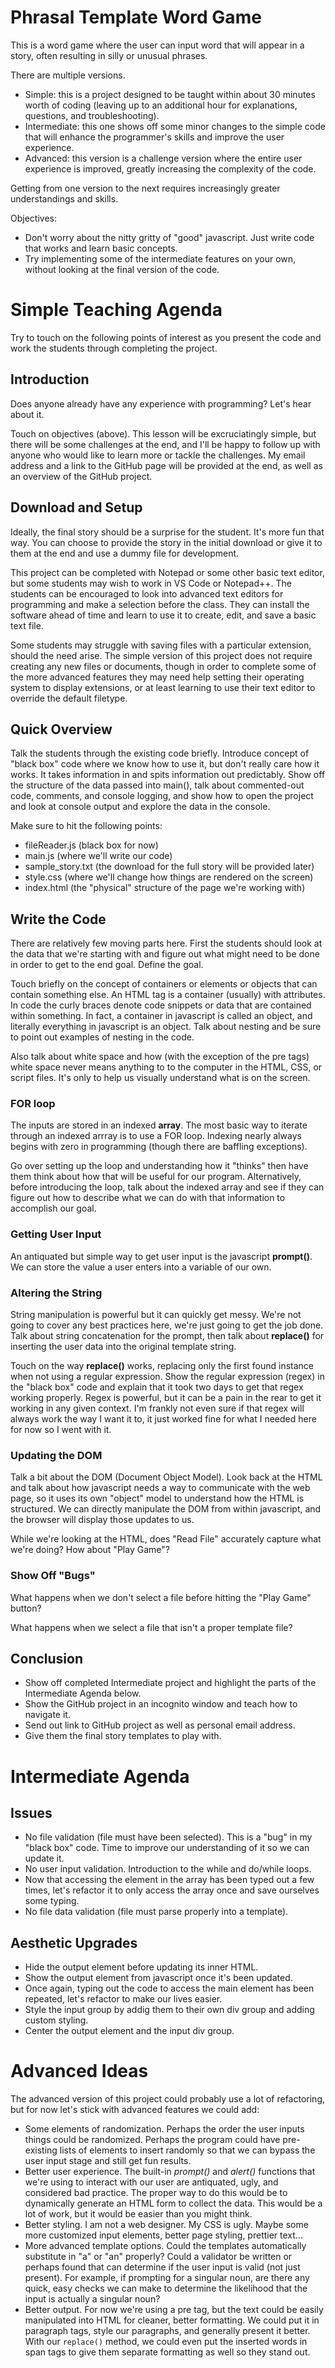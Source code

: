 # Phrasal Template Word Game
This is a word game where the user can input word that will appear in a story, often resulting in silly or unusual phrases.

There are multiple versions.
* Simple: this is a project designed to be taught within about 30 minutes worth of coding (leaving up to an additional hour for explanations, questions, and troubleshooting).
* Intermediate: this one shows off some minor changes to the simple code that will enhance the programmer's skills and improve the user experience.
* Advanced: this version is a challenge version where the entire user experience is improved, greatly increasing the complexity of the code.

Getting from one version to the next requires increasingly greater understandings and skills.

Objectives:
* Don't worry about the nitty gritty of "good" javascript. Just write code that works and learn basic concepts.
* Try implementing some of the intermediate features on your own, without looking at the final version of the code.

# Simple Teaching Agenda
Try to touch on the following points of interest as you present the code and work the students through completing the project.

## Introduction
Does anyone already have any experience with programming? Let's hear about it.

Touch on objectives (above). This lesson will be excruciatingly simple, but there will be some challenges at the end, and I'll be happy to follow up with anyone who would like to learn more or tackle the challenges. My email address and a link to the GitHub page will be provided at the end, as well as an overview of the GitHub project.

## Download and Setup
Ideally, the final story should be a surprise for the student. It's more fun that way. You can choose to provide the story in the initial download or give it to them at the end and use a dummy file for development.

This project can be completed with Notepad or some other basic text editor, but some students may wish to work in VS Code or Notepad++. The students can be encouraged to look into advanced text editors for programming and make a selection before the class. They can install the software ahead of time and learn to use it to create, edit, and save a basic text file.

Some students may struggle with saving files with a particular extension, should the need arise. The simple version of this project does not require creating any new files or documents, though in order to complete some of the more advanced features they may need help setting their operating system to display extensions, or at least learning to use their text editor to override the default filetype.

## Quick Overview
Talk the students through the existing code briefly. Introduce concept of "black box" code where we know how to use it, but don't really care how it works. It takes information in and spits information out predictably. Show off the structure of the data passed into main(), talk about commented-out code, comments, and console logging, and show how to open the project and look at console output and explore the data in the console.

Make sure to hit the following points:
* fileReader.js (black box for now)
* main.js (where we'll write our code)
* sample_story.txt (the download for the full story will be provided later)
* style.css (where we'll change how things are rendered on the screen)
* index.html (the "physical" structure of the page we're working with)

## Write the Code
There are relatively few moving parts here. First the students should look at the data that we're starting with and figure out what might need to be done in order to get to the end goal. Define the goal.

Touch briefly on the concept of containers or elements or objects that can contain something else. An HTML tag is a container (usually) with attributes. In code the curly braces denote code snippets or data that are contained within something. In fact, a container in javascript is called an object, and literally everything in javascript is an object. Talk about nesting and be sure to point out examples of nesting in the code.

Also talk about white space and how (with the exception of the pre tags) white space never means anything to to the computer in the HTML, CSS, or script files. It's only to help us visually understand what is on the screen.

### FOR loop
The inputs are stored in an indexed **array**. The most basic way to iterate through an indexed arrray is to use a FOR loop. Indexing nearly always begins with zero in programming (though there are baffling exceptions).

Go over setting up the loop and understanding how it "thinks" then have them think about how that will be useful for our program. Alternatively, before introducing the loop, talk about the indexed array and see if they can figure out how to describe what we can do with that information to accomplish our goal.

### Getting User Input
An antiquated but simple way to get user input is the javascript **prompt()**. We can store the value a user enters into a variable of our own.

### Altering the String
String manipulation is powerful but it can quickly get messy. We're not going to cover any best practices here, we're just going to get the job done. Talk about string concatenation for the prompt, then talk about **replace()** for inserting the user data into the original template string.

Touch on the way **replace()** works, replacing only the first found instance when not using a regular expression. Show the regular expression (regex) in the "black box" code and explain that it took two days to get that regex working properly. Regex is powerful, but it can be a pain in the rear to get it working in any given context. I'm frankly not even sure if that regex will always work the way I want it to, it just worked fine for what I needed here for now so I went with it.

### Updating the DOM
Talk a bit about the DOM (Document Object Model). Look back at the HTML and talk about how javascript needs a way to communicate with the web page, so it uses its own "object" model to understand how the HTML is structured. We can directly manipulate the DOM from within javascript, and the browser will display those updates to us.

While we're looking at the HTML, does "Read File" accurately capture what we're doing? How about "Play Game"?

### Show Off "Bugs"
What happens when we don't select a file before hitting the "Play Game" button?

What happens when we select a file that isn't a proper template file?

## Conclusion
* Show off completed Intermediate project and highlight the parts of the Intermediate Agenda below.
* Show the GitHub project in an incognito window and teach how to navigate it.
* Send out link to GitHub project as well as personal email address.
* Give them the final story templates to play with.

# Intermediate Agenda

## Issues
* No file validation (file must have been selected). This is a "bug" in my "black box" code. Time to improve our understanding of it so we can update it.
* No user input validation. Introduction to the while and do/while loops.
* Now that accessing the element in the array has been typed out a few times, let's refactor it to only access the array once and save ourselves some typing.
* No file data validation (file must parse properly into a template).

## Aesthetic Upgrades
* Hide the output element before updating its inner HTML.
* Show the output element from javascript once it's been updated.
* Once again, typing out the code to access the main element has been repeated, let's refactor to make our lives easier.
* Style the input group by addig them to their own div group and adding custom styling.
* Center the output element and the input div group.

# Advanced Ideas
The advanced version of this project could probably use a lot of refactoring, but for now let's stick with advanced features we could add:
* Some elements of randomization. Perhaps the order the user inputs things could be randomized. Perhaps the program could have pre-existing lists of elements to insert randomly so that we can bypass the user input stage and still get fun results.
* Better user experience. The built-in _prompt()_ and _alert()_ functions that we're using to interact with our user are antiquated, ugly, and considered bad practice. The proper way to do this would be to dynamically generate an HTML form to collect the data. This would be a lot of work, but it would be easier than you might think.
* Better styling. I am not a web designer. My CSS is ugly. Maybe some more customized input elements, better page styling, prettier text...
* More advanced template options. Could the templates automatically substitute in "a" or "an" properly? Could a validator be written or perhaps found that can determine if the user input is valid (not just present). For example, if prompting for a singular noun, are there any quick, easy checks we can make to determine the likelihood that the input is actually a singular noun?
* Better output. For now we're using a pre tag, but the text could be easily manipulated into HTML for cleaner, better formatting. We could put it in paragraph tags, style our paragraphs, and generally present it better. With our `replace()` method, we could even put the inserted words in span tags to give them separate formatting as well so they stand out.